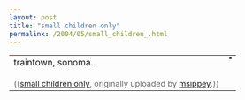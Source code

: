 ```yaml
---
layout: post
title: "small children only"
permalink: /2004/05/small_children_.html
---
```


<table><tr><!-- Your Description --><td style="vertical-align:top;">traintown, sonoma.<br /><br /><span style="font-size: 90%; color: #666666; margin-top: 0px;">((<a href="http://www.flickr.com/photo.gne?id=34236">small children only</a>, originally uploaded by <a href="http://www.flickr.com/people/msippey/">msippey</a>.))</span></td><td style="padding-left:10px;vertical-align:top;"><a href="http://www.flickr.com/photo.gne?id=34236"><img src="http://www.flickr.com/photos/34236_m.jpg" alt="" style="border: solid 2px #000000;"></a></td></tr></table>


